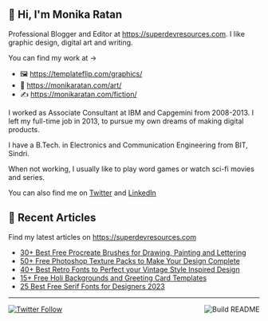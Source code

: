 ## 👋 Hi, I'm Monika Ratan

Professional Blogger and Editor at https://superdevresources.com. I like graphic design, digital art and writing.

You can find my work at → 
- 🖼 https://templateflip.com/graphics/
- 🎨 https://monikaratan.com/art/
- ✍ https://monikaratan.com/fiction/

I worked as Associate Consultant at IBM and Capgemini from 2008-2013. I left my full-time job in 2013, to pursue my own dreams of making digital products.

I have a B.Tech. in Electronics and Communication Engineering from BIT, Sindri.

When not working, I usually like to play word games or watch sci-fi movies and series.

You can also find me on [Twitter](https://twitter.com/monikaratan) and [LinkedIn](https://www.linkedin.com/in/monika-ratan-66207531)


## 📝 Recent Articles

Find my latest articles on https://superdevresources.com

<!-- FEED-START -->
- [30+ Best Free Procreate Brushes for Drawing, Painting and Lettering](https://superdevresources.com/procreate-brushes-free/)
- [50+ Free Photoshop Texture Packs to Make Your Design Complete](https://superdevresources.com/free-photoshop-textures/)
- [40+ Best Retro Fonts to Perfect your Vintage Style Inspired Design](https://superdevresources.com/vintage-retro-fonts/)
- [15+ Free Holi Backgrounds and Greeting Card Templates](https://superdevresources.com/free-holi-backgrounds-greeting-templates/)
- [25 Best Free Serif Fonts for Designers 2023](https://superdevresources.com/best-free-serif-fonts/)
<!-- FEED-END -->

---
[![Twitter Follow](https://img.shields.io/twitter/follow/monikaratan?label=Follow&style=social)](https://twitter.com/monikaratan) <a href="https://github.com/monikaratan/monikaratan/actions"><img src="https://github.com/monikaratan/monikaratan/workflows/Build%20README/badge.svg?branch=main" align="right" alt="Build README"></a>